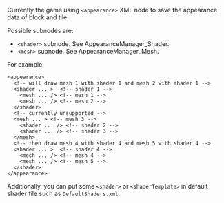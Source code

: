Currently the game using `<appearance>` XML node to save the appearance data of block and tile.

Possible subnodes are:

  * `<shader>` subnode. See AppearanceManager\_Shader.
  * `<mesh>` subnode. See AppearanceManager\_Mesh.

For example:

```
<appearance>
  <!-- will draw mesh 1 with shader 1 and mesh 2 with shader 1 -->
  <shader ... >  <!-- shader 1 -->
    <mesh ... /> <!-- mesh 1 -->
    <mesh ... /> <!-- mesh 2 -->
  </shader>
  <!-- currently unsupported -->
  <mesh ... > <!-- mesh 3 -->
    <shader ... /> <!-- shader 2 -->
    <shader ... /> <!-- shader 3 -->
  </mesh>
  <!-- then draw mesh 4 with shader 4 and mesh 5 with shader 4 -->
  <shader ... >  <!-- shader 4 -->
    <mesh ... /> <!-- mesh 4 -->
    <mesh ... /> <!-- mesh 5 -->
  </shader>
</appearance>
```

Additionally, you can put some `<shader>` or `<shaderTemplate>` in default shader file such as `DefaultShaders.xml`.